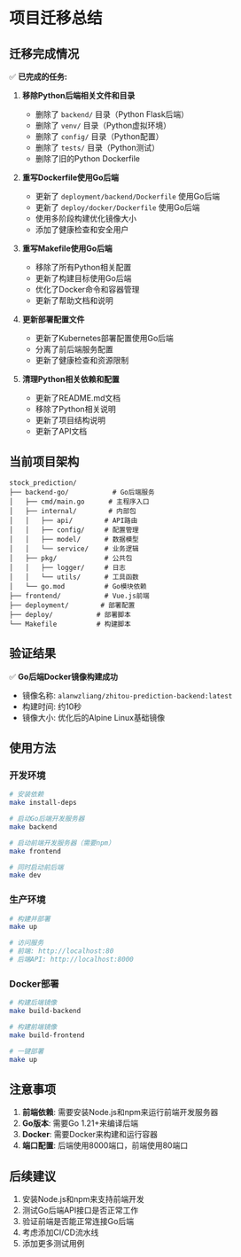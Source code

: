 # 项目迁移总结

## 迁移完成情况

✅ **已完成的任务:**

1. **移除Python后端相关文件和目录**
   - 删除了 `backend/` 目录（Python Flask后端）
   - 删除了 `venv/` 目录（Python虚拟环境）
   - 删除了 `config/` 目录（Python配置）
   - 删除了 `tests/` 目录（Python测试）
   - 删除了旧的Python Dockerfile

2. **重写Dockerfile使用Go后端**
   - 更新了 `deployment/backend/Dockerfile` 使用Go后端
   - 更新了 `deploy/docker/Dockerfile` 使用Go后端
   - 使用多阶段构建优化镜像大小
   - 添加了健康检查和安全用户

3. **重写Makefile使用Go后端**
   - 移除了所有Python相关配置
   - 更新了构建目标使用Go后端
   - 优化了Docker命令和容器管理
   - 更新了帮助文档和说明

4. **更新部署配置文件**
   - 更新了Kubernetes部署配置使用Go后端
   - 分离了前后端服务配置
   - 更新了健康检查和资源限制

5. **清理Python相关依赖和配置**
   - 更新了README.md文档
   - 移除了Python相关说明
   - 更新了项目结构说明
   - 更新了API文档

## 当前项目架构

```
stock_prediction/
├── backend-go/           # Go后端服务
│   ├── cmd/main.go      # 主程序入口
│   ├── internal/        # 内部包
│   │   ├── api/        # API路由
│   │   ├── config/     # 配置管理
│   │   ├── model/      # 数据模型
│   │   └── service/    # 业务逻辑
│   ├── pkg/            # 公共包
│   │   ├── logger/     # 日志
│   │   └── utils/      # 工具函数
│   └── go.mod          # Go模块依赖
├── frontend/           # Vue.js前端
├── deployment/        # 部署配置
├── deploy/           # 部署脚本
└── Makefile          # 构建脚本
```

## 验证结果

✅ **Go后端Docker镜像构建成功**
- 镜像名称: `alanwzliang/zhitou-prediction-backend:latest`
- 构建时间: 约10秒
- 镜像大小: 优化后的Alpine Linux基础镜像

## 使用方法

### 开发环境
```bash
# 安装依赖
make install-deps

# 启动Go后端开发服务器
make backend

# 启动前端开发服务器（需要npm）
make frontend

# 同时启动前后端
make dev
```

### 生产环境
```bash
# 构建并部署
make up

# 访问服务
# 前端: http://localhost:80
# 后端API: http://localhost:8000
```

### Docker部署
```bash
# 构建后端镜像
make build-backend

# 构建前端镜像
make build-frontend

# 一键部署
make up
```

## 注意事项

1. **前端依赖**: 需要安装Node.js和npm来运行前端开发服务器
2. **Go版本**: 需要Go 1.21+来编译后端
3. **Docker**: 需要Docker来构建和运行容器
4. **端口配置**: 后端使用8000端口，前端使用80端口

## 后续建议

1. 安装Node.js和npm来支持前端开发
2. 测试Go后端API接口是否正常工作
3. 验证前端是否能正常连接Go后端
4. 考虑添加CI/CD流水线
5. 添加更多测试用例
